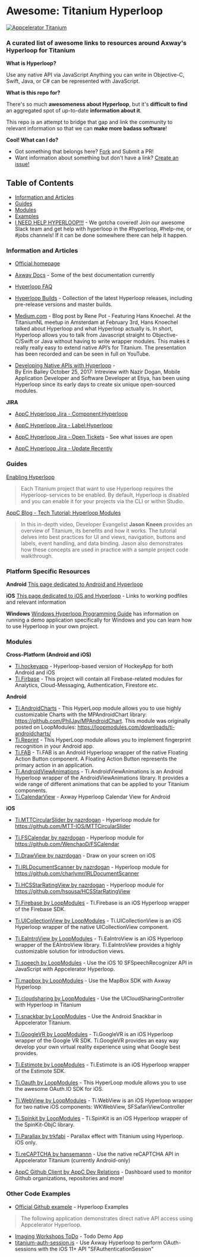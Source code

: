 # Awesome: Titanium Hyperloop

[![Appcelerator Titanium](http://www-static.appcelerator.com/badges/titanium-git-badge-sq.png)](http://appcelerator.com/titanium/)

### A curated list of awesome links to resources around Axway's Hyperloop for Titanium

**What is Hyperloop?**

Use any native API via JavaScript
Anything you can write in Objective-C, Swift, Java, or C# can be represented with JavaScript.

**What is this repo for?**

There's so much **awesomeness about Hyperloop**, but it's **difficult to find** an aggregated spot of up-to-date **information about it**.

This repo is an attempt to bridge that gap and link the community to relevant information so that we can **make more badass software**!

**Cool!  What can I do?**

- Got something that belongs here? [Fork](https://github.com/shouse/awesome-hyperloop-titanium/edit/master/README.md#fork-destination-box) and Submit a PR!
- Want information about something but don't have a link?  [Create an issue!](https://github.com/shouse/awesome-hyperloop-titanium/issues)

## Table of Contents
 - [Information and Articles](https://github.com/shouse/awesome-hyperloop-titanium/blob/master/README.md#information-and-articles)
 - [Guides](https://github.com/shouse/awesome-hyperloop-titanium#guides)
 - [Modules](https://github.com/shouse/awesome-hyperloop-titanium#moduoles)
 - [Examples](https://github.com/shouse/awesome-hyperloop-titanium#examples)
 - [I NEED HELP HYPERLOOP!!!](http://tislack.org/) - We gotcha covered!  Join our awesome Slack team and get help with hyperloop in the #hyperloop, #help-me, or #jobs channels!  If it can be done somewhere there can help it happen.

### Information and Articles
 - [Official homepage](https://github.com/appcelerator/hyperloop-examples)
 - [Axway Docs](https://docs.axway.com/bundle/Titanium_SDK_allOS_en/page/hyperloop.html) - Some of the best documentation currently
 - [Hyperloop FAQ](https://docs.axway.com/bundle/Titanium_SDK_allOS_en/page/hyperloop_faq.html)
 - [Hyperloop Builds](https://github.com/appcelerator-modules/hyperloop-builds) - Collection of the latest Hyperloop releases, including pre-release versions and master builds.

 - [Medium.com](https://medium.com/all-titanium/titanium-an-introduction-to-hyperloop-by-hans-knoechel-47d4326ca52e) - Blog post by Rene Pot - Featuring Hans Knoechel.   At the TitaniumNL meetup in Amsterdam at February 3rd, Hans Knoechel talked about Hyperloop and what Hyperloop actually is.
In short, Hyperloop allows you to talk from Javascript straight to Objective-C/Swift or Java without having to write wrapper modules. This makes it really really easy to extend native API’s for Titanium.
The presentation has been recorded and can be seen in full on YouTube.
- [Developing Native APIs with Hyperloop](http://www.appcelerator.com/blog/2017/10/developing-native-apis-with-hyperloop-a-beginners-guide/) -  
By Erin Bailey
October 25, 2017: 
Intreview with Nazir Dogan, Mobile Application Developer and Software Developer at Etiya, has been using Hyperloop since its early days to create six unique open-sourced modules.

**JIRA**

- [AppC Hyperloop Jira - Component:Hyperloop](https://jira.appcelerator.org/browse/TIMOB-25481?jql=project%20%3D%20TIMOB%20AND%20component%20%3D%20Hyperloop)
- [AppC Hyperloop Jira - Label:Hyperloop](https://jira.appcelerator.org/browse/TISTUD-8658?jql=labels%20%3D%20hyperloop)

- [AppC Hyperloop Jira - Open Tickets](https://jira.appcelerator.org/browse/TIMOB-25478?jql=status%20%3D%20Open%20AND%20labels%20%3D%20hyperloop) - See what issues are open

- [AppC Hyperloop Jira - Update Recently](https://jira.appcelerator.org/browse/TIMOB-25478?filter=-8&jql=labels%20%3D%20hyperloop)

### Guides
[Enabling Hyperloop](https://wiki.appcelerator.org/display/guides2/Enabling+Hyperloop)
> Each Titanium project that want to use Hyperloop requires the Hyperloop-services to be enabled. By default, Hyperloop is disabled and you can enable it for your projects via the CLI or within Studio.

[AppC Blog - Tech Tutorial: Hyperloop Modules](http://www.appcelerator.com/blog/2017/07/tech-tutorial-hyperloop-modules/)

> In this in-depth video, Developer Evangelist **Jason Kneen** provides an overview of Titanium, its benefits and how it works. The tutorial delves into best practices for UI and views, navigation, buttons and labels, event handling, and data binding. Jason also demonstrates how these concepts are used in practice with a sample project code walkthrough.

### Platform Specific Resources

**Android**
[This page dedicated to Android and Hyperloop](Android/README.md)

**iOS**
[This page dedicated to iOS and Hyperloop](iOS/README.md) - Links to working podfiles and relevant information

**Windows**
[Windows Hyperloop Programming Guide](https://wiki.appcelerator.org/display/guides2/Windows+Hyperloop+Programming+Guide) has information on running a demo application specifically for Windows and you can learn how to use Hyperloop in your own project.

### Modules

**Cross-Platform (Android and iOS)**
- [Ti.hockeyapp](https://github.com/hyperloop-modules/ti.hockeyapp) - Hyperloop-based version of HockeyApp for both Android and iOS
- [Ti.Firbase](https://github.com/hansemannn/titanium-firebase) - This project will contain all Firebase-related modules for Analytics, Cloud-Messaging, Authentication, Firestore etc.

**Android**
- [Ti.AndroidCharts](https://github.com/loop-modules/Ti.AndroidCharts.) - This HyperLoop module allows you to use highly customizable Charts with the MPAndroidChart library: https://github.com/PhilJay/MPAndroidChart. This module was originally posted on LoopModules: https://loopmodules.com/downloads/ti-androidcharts/
- [Ti.Reprint](https://github.com/loop-modules/Ti.Reprint) - This HyperLoop module allows you to implement fingerprint recognition in your Android app.
- [Ti.FAB](https://github.com/loop-modules/Ti.FAB) - Ti.FAB is an Android Hyperloop wrapper of the native Floating Action Button component. A Floating Action Button represents the primary action in an application.
- [Ti.AndroidViewAnimations](https://github.com/loop-modules/Ti.AndroidViewAnimations) - Ti.AndroidViewAnimations is an Android Hyperloop wrapper of the AndroidViewAnimations library. It provides a wide range of different animations that can be applied to your Titanium components.
- [Ti.CalendarView](https://github.com/m1ga/Ti.CalendarView) - Axway Hyperloop Calendar View for Android

**iOS**
- [Ti.MTTCircularSlider by nazrdogan](https://github.com/nazrdogan/Ti.MTTCircularSlider) - Hyperloop module for https://github.com/MTT-IOS/MTTCircularSlider
- [Ti.FSCalendar by nazrdogan](https://github.com/nazrdogan/Ti.FSCalendar) - Hyperloop module for https://github.com/WenchaoD/FSCalendar
- [Ti.DrawView by nazrdogan](https://github.com/nazrdogan/Ti.DrawView) - Draw on your screen on iOS
- [Ti.IRLDocumentScanner by nazrdogan](https://github.com/nazrdogan/Ti.IRLDocumentScanner) - Hyperloop module for https://github.com/charlymr/IRLDocumentScanner
- [Ti.HCSStarRatingView by nazrdogan](https://github.com/nazrdogan/Ti.HCSStarRatingView) - Hyperloop module for https://github.com/hsousa/HCSStarRatingView

- [Ti.Firebase by LoopModules](https://github.com/loop-modules/Ti.Firebase) - Ti.Firebase is an iOS Hyperloop wrapper of the Firebase SDK.
- [Ti.UICollectionView by LoopModules](https://github.com/loop-modules/Ti.UICollectionView) - Ti.UICollectionView is an iOS Hyperloop wrapper of the native UICollectionView component.
- [Ti.EaIntroView by LoopModules](https://github.com/loop-modules/Ti.EaIntroView) - Ti.EaIntroView is an iOS Hyperloop wrapper of the EAIntroView library. Ti.EaIntroView provides a highly customizable solution for introduction views.
- [Ti.speech by LoopModules](https://github.com/hyperloop-modules/ti.speech) - Use the iOS 10 SFSpeechRecognizer API in JavaScript with Appcelerator Hyperloop.
- [Ti.mapbox by LoopModules](https://github.com/hyperloop-modules/ti.mapbox) - Use the MapBox SDK with Axway Hyperloop
- [Ti.cloudsharing by LoopModules](https://github.com/hyperloop-modules/ti.cloudsharing) - Use the UICloudSharingController with Hyperloop in Titanium
- [Ti.snackbar by LoopModules](https://github.com/hyperloop-modules/ti.snackbar) - Use the Android Snackbar in Appcelerator Titanium.

- [Ti.GoogleVR by LoopModules](https://github.com/loop-modules/Ti.GoogleVR) - Ti.GoogleVR is an iOS Hyperloop wrapper of the Google VR SDK. Ti.GoogleVR provides an easy way develop your own virtual reality experience using what Google best provides.
- [Ti.Estimote by LoopModules](https://github.com/loop-modules/Ti.Estimote) - Ti.Estimote is an iOS Hyperloop wrapper of the Estimote SDK.
- [Ti.Oauth by LoopModules](https://github.com/loop-modules/Ti.Oauth) - This HyperLoop module allows you to use the awesome OAuth.IO SDK for iOS.
- [Ti.WebView by LoopModules](https://github.com/loop-modules/Ti.WebView) - Ti.WebView is an iOS Hyperloop wrapper for two native iOS components: WKWebView, SFSafariViewController
- [Ti.Spinkit by LoopModules](https://github.com/loop-modules/Ti.Spinkit) - Ti.SpinKit is an iOS Hyperloop wrapper of the SpinKit-ObjC library.

- [Ti.Parallax by trkfabi](https://github.com/trkfabi/Ti.Parallax/blob/master/app/controllers/index.js) - Parallax effect with Titanium using Hyperloop. iOS only.

- [Ti.reCAPTCHA by hansemannn](https://github.com/hansemannn/titanium-recaptcha) - Use the native reCAPTCHA API in Appcelerator Titanium (currently Android-only)
- [AppC Github Client by AppC Dev Relations](https://github.com/appcelerator-developer-relations/appc-github-client) - Dashboard used to monitor Github organizations, repositories and more!



### Other Code Examples
 - [Official Github example](https://github.com/appcelerator/hyperloop-examples) - Hyperloop Examples
>The following application demonstrates direct native API access using Appcelerator Hyperloop.
 - [Imaging Workshops ToDo](https://github.com/appcdev/imagine-workshops-todo/tree/hyperloop?files=1) - Todo Demo App
- [titanium-auth-session.js](https://gist.github.com/hansemannn/71b6181557ec0f6024e29c642dbe52e3) - Use Axway Hyperloop to perform OAuth-sessions with the iOS 11+ API "SFAuthenticationSession"



